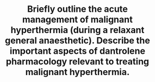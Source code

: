 ---
title: "Briefly outline the acute management of malignant hyperthermia (during a relaxant general anaesthetic). Describe the important aspects of dantrolene pharmacology relevant to treating malignant hyperthermia."
entityType: SAQ
exam: PEX
college: ANZCA
year: 2007
sitting: A
question: 06
passRate: 54
EC_expectedDomains:
- "Equal marks were devoted to each half of the question."
- "Inclusion of the following points would have scored a good pass mark."
- "Management: life-threatening emergency, call for help and dantrolene, cease triggers (e.g. volatile agents), hyperventilate with oxygen, maintain anaesthesia with non-triggering agents, give dantrolene 2.5 mg/kg, repeat up to 10 mg/kg, active cooling to <38 degrees."
- "Pharmacology: skeletal muscle relaxant presented as orange powder containing dantolene 20 mg, mannitol 3g and sodium hydroxide to bring pH >9 with 60mls water. Difficult to mix. Metabolized by liver enzymes, eliminated in urine and bile with a half-life of about 10 hrs. Inhibits calcium release from sarcoplasmic reticulum. It can cause phlebitis, use of verapamil contraindicated."
EC_errorsCommon:
- "Most candidates who did not achieve a pass mark wrote very little on dantrolene pharmacology."
- "Many candidates gave long, detailed accounts of the etiology and pathology of malignant hyperthermia but this was not asked in the question and attracted minimal bonus marks."
---